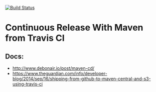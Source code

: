 [![Build Status](https://travis-ci.org/mariuszs/playground.svg?branch=master)](https://travis-ci.org/mariuszs/playground)

Continuous Release With Maven from Travis CI
=================

Docs:
--------

 * http://www.debonair.io/post/maven-cd/
 * https://www.theguardian.com/info/developer-blog/2014/sep/16/shipping-from-github-to-maven-central-and-s3-using-travis-ci
